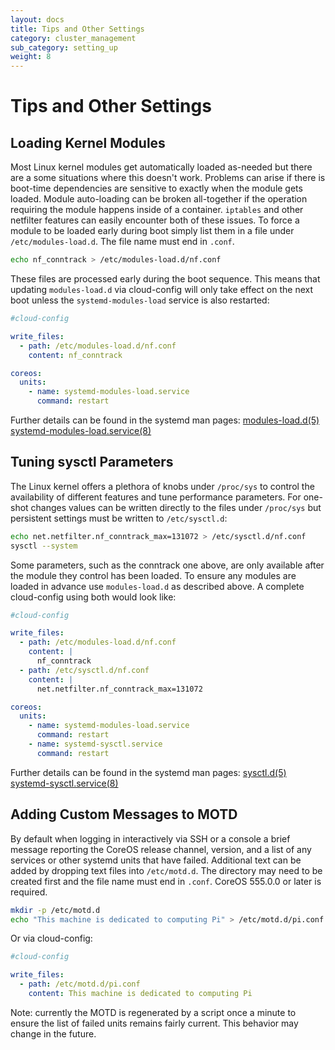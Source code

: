 ```yaml
---
layout: docs
title: Tips and Other Settings
category: cluster_management
sub_category: setting_up
weight: 8
---
```


# Tips and Other Settings

## Loading Kernel Modules

Most Linux kernel modules get automatically loaded as-needed but there
are a some situations where this doesn't work. Problems can arise if
there is boot-time dependencies are sensitive to exactly when the module
gets loaded. Module auto-loading can be broken all-together if the
operation requiring the module happens inside of a container. `iptables`
and other netfilter features can easily encounter both of these issues.
To force a module to be loaded early during boot simply list them in a
file under `/etc/modules-load.d`. The file name must end in `.conf`.

```sh
echo nf_conntrack > /etc/modules-load.d/nf.conf
```

These files are processed early during the boot sequence. This means
that updating `modules-load.d` via cloud-config will only take effect on
the next boot unless the `systemd-modules-load` service is also
restarted:

```yaml
#cloud-config

write_files:
  - path: /etc/modules-load.d/nf.conf
    content: nf_conntrack

coreos:
  units:
    - name: systemd-modules-load.service
      command: restart
```

Further details can be found in the systemd man pages:
[modules-load.d(5)](http://www.freedesktop.org/software/systemd/man/modules-load.d.html)
[systemd-modules-load.service(8)](http://www.freedesktop.org/software/systemd/man/systemd-modules-load.service.html)


## Tuning sysctl Parameters

The Linux kernel offers a plethora of knobs under `/proc/sys` to control
the availability of different features and tune performance parameters.
For one-shot changes values can be written directly to the files under
`/proc/sys` but persistent settings must be written to `/etc/sysctl.d`:

```sh
echo net.netfilter.nf_conntrack_max=131072 > /etc/sysctl.d/nf.conf
sysctl --system
```

Some parameters, such as the conntrack one above, are only available
after the module they control has been loaded. To ensure any modules are
loaded in advance use `modules-load.d` as described above. A complete
cloud-config using both would look like:

```yaml
#cloud-config

write_files:
  - path: /etc/modules-load.d/nf.conf
    content: |
      nf_conntrack
  - path: /etc/sysctl.d/nf.conf
    content: |
      net.netfilter.nf_conntrack_max=131072

coreos:
  units:
    - name: systemd-modules-load.service
      command: restart
    - name: systemd-sysctl.service
      command: restart
```

Further details can be found in the systemd man pages:
[sysctl.d(5)](http://www.freedesktop.org/software/systemd/man/sysctl.d.html)
[systemd-sysctl.service(8)](http://www.freedesktop.org/software/systemd/man/systemd-sysctl.service.html)


## Adding Custom Messages to MOTD

By default when logging in interactively via SSH or a console a brief
message reporting the CoreOS release channel, version, and a list of any
services or other systemd units that have failed. Additional text can be
added by dropping text files into `/etc/motd.d`. The directory may need
to be created first and the file name must end in `.conf`.
CoreOS 555.0.0 or later is required.

```sh
mkdir -p /etc/motd.d
echo "This machine is dedicated to computing Pi" > /etc/motd.d/pi.conf
```

Or via cloud-config:

```yaml
#cloud-config

write_files:
  - path: /etc/motd.d/pi.conf
    content: This machine is dedicated to computing Pi
```

Note: currently the MOTD is regenerated by a script once a minute to
ensure the list of failed units remains fairly current. This behavior
may change in the future.
